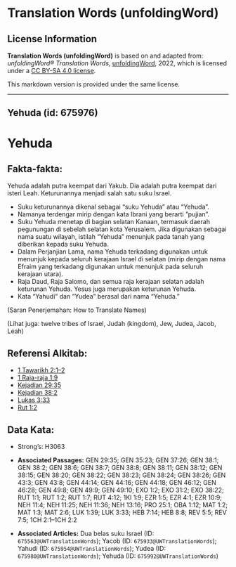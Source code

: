 # Translation Words (unfoldingWord)

## License Information

**Translation Words (unfoldingWord)** is based on and adapted from: _unfoldingWord® Translation Words_, [unfoldingWord](https://unfoldingword.org/utw), 2022, which is licensed under a [CC BY-SA 4.0 license](https://creativecommons.org/licenses/by-sa/4.0/legalcode.en).

This markdown version is provided under the same license.



--------------------------------

## Yehuda (id: 675976)

Yehuda
======

Fakta\-fakta:
-------------

Yehuda adalah putra keempat dari Yakub. Dia adalah putra keempat dari isteri Leah. Keturunannya menjadi salah satu suku Israel.

* Suku keturunannya dikenal sebagai “suku Yehuda” atau “Yehuda”.
* Namanya terdengar mirip dengan kata Ibrani yang berarti ”pujian”.
* Suku Yehuda menetap di bagian selatan Kanaan, termasuk daerah pegunungan di sebelah selatan kota Yerusalem. Jika digunakan sebagai nama suatu wilayah, istilah “Yehuda” menunjuk pada tanah yang diberikan kepada suku Yehuda.
* Dalam Perjanjian Lama, nama Yehuda terkadang digunakan untuk menunjuk kepada seluruh kerajaan Israel di selatan (mirip dengan nama Efraim yang terkadang digunakan untuk menunjuk pada seluruh kerajaan utara).
* Raja Daud, Raja Salomo, dan semua raja kerajaan selatan adalah keturunan Yehuda. Yesus juga merupakan keturunan Yehuda.
* Kata “Yahudi” dan “Yudea” berasal dari nama “Yehuda.”

(Saran Penerjemahan: How to Translate Names)

(Lihat juga: twelve tribes of Israel, Judah (kingdom), Jew, Judea, Jacob, Leah)

Referensi Alkitab:
------------------

* [1 Tawarikh 2:1–2](https://ref.ly/1Chr0:0)
* [1 Raja\-raja 1:9](https://ref.ly/1Kgs0:0)
* [Kejadian 29:35](https://ref.ly/Gen29:35)
* [Kejadian 38:2](https://ref.ly/Gen38:2)
* [Lukas 3:33](https://ref.ly/Luke3:33)
* [Rut 1:2](https://ref.ly/Ruth1:2)

Data Kata:
----------

* Strong’s: H3063

* **Associated Passages:** GEN 29:35; GEN 35:23; GEN 37:26; GEN 38:1; GEN 38:2; GEN 38:6; GEN 38:7; GEN 38:8; GEN 38:11; GEN 38:12; GEN 38:15; GEN 38:20; GEN 38:22; GEN 38:23; GEN 38:24; GEN 38:26; GEN 43:3; GEN 43:8; GEN 44:14; GEN 44:16; GEN 44:18; GEN 46:12; GEN 46:28; GEN 49:8; GEN 49:9; GEN 49:10; EXO 1:2; EXO 31:2; EXO 38:22; RUT 1:1; RUT 1:2; RUT 1:7; RUT 4:12; 1KI 1:9; EZR 1:5; EZR 4:1; EZR 10:9; NEH 11:4; NEH 11:25; NEH 11:36; NEH 13:16; PRO 25:1; OBA 1:12; MAT 1:2; MAT 1:3; MAT 2:6; LUK 1:39; LUK 3:33; HEB 7:14; HEB 8:8; REV 5:5; REV 7:5; 1CH 2:1–1CH 2:2
* **Associated Articles:** Dua belas suku Israel (ID: `675563@UWTranslationWords`); Yacob (ID: `675933@UWTranslationWords`); Yahudi (ID: `675954@UWTranslationWords`); Yudea (ID: `675980@UWTranslationWords`); Yehuda (ID: `675992@UWTranslationWords`)

